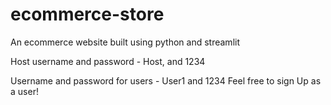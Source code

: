 # ecommerce-store
An ecommerce website built using python and streamlit

Host username and password - Host, and 1234

Username and password for users - User1 and 1234
Feel free to sign Up as a user!
